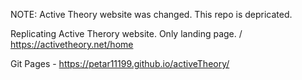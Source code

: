 NOTE: Active Theory website was changed. This repo is depricated.

Replicating Active Therory website. Only landing page.  / https://activetheory.net/home

Git Pages - https://petar11199.github.io/activeTheory/
